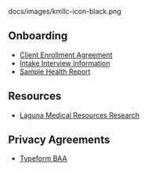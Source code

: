 <head>
<title>KMLLC</title>

docs/images/kmllc-icon-black.png

</head>

## Onboarding
- [Client Enrollment Agreement](./client_enrollment_packet_120621_v1.md)
- [Intake Interview Information](./intake_interview_information.md)
- [Sample Health Report](./sample_health_report.pdf)

## Resources
- [Laguna Medical Resources Research](./laguna_medical_resources_research.md)

## Privacy Agreements
- [Typeform BAA](./typeform_baa_hipaa_kmllc.pdf)
